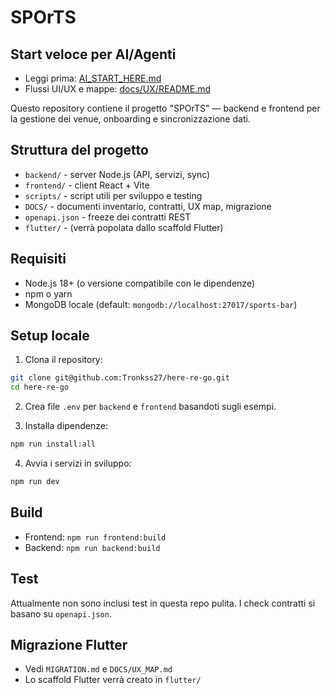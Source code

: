 # SPOrTS

## Start veloce per AI/Agenti
- Leggi prima: [AI_START_HERE.md](AI_START_HERE.md)
- Flussi UI/UX e mappe: [docs/UX/README.md](docs/UX/README.md)

Questo repository contiene il progetto "SPOrTS" — backend e frontend per la gestione dei venue, onboarding e sincronizzazione dati.

## Struttura del progetto
- `backend/` - server Node.js (API, servizi, sync)
- `frontend/` - client React + Vite
- `scripts/` - script utili per sviluppo e testing
- `DOCS/` - documenti inventario, contratti, UX map, migrazione
- `openapi.json` - freeze dei contratti REST
- `flutter/` - (verrà popolata dallo scaffold Flutter)

## Requisiti
- Node.js 18+ (o versione compatibile con le dipendenze)
- npm o yarn
- MongoDB locale (default: `mongodb://localhost:27017/sports-bar`)

## Setup locale
1. Clona il repository:

```bash
git clone git@github.com:Tronkss27/here-re-go.git
cd here-re-go
```

2. Crea file `.env` per `backend` e `frontend` basandoti sugli esempi.

3. Installa dipendenze:

```bash
npm run install:all
```

4. Avvia i servizi in sviluppo:

```bash
npm run dev
```

## Build
- Frontend: `npm run frontend:build`
- Backend: `npm run backend:build`

## Test
Attualmente non sono inclusi test in questa repo pulita. I check contratti si basano su `openapi.json`.

## Migrazione Flutter
- Vedi `MIGRATION.md` e `DOCS/UX_MAP.md`
- Lo scaffold Flutter verrà creato in `flutter/` 